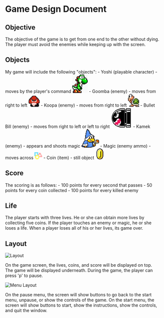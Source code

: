 Game Design Document
====================

Objective
--------------------
The objective of the game is to get from one end to 
the other without dying. The player must avoid the
enemies while keeping up with the screen.

Objects
--------------------
My game will include the following "objects":
	- Yoshi (playable character) - moves by the player's command
	![Yoshi](/img/yoshiw2.jpg)
	- Goomba (enemy) - moves from right to left
	![Goomba](/img/goombaw1.jpg)
	- Koopa (enemy) - moves from right to left
	![Koopa](/img/koopaw1.jpg)
	- Bullet Bill (enemy) - moves from right to left or left to right
	![Bullet Bill](/img/rbill.jpg)
	- Kamek (enemy) - appears and shoots magic
	![Kamek](/img/kamek1.jpg)
	- Magic (enemy ammo) - moves across
	![magic](/img/magic.jpg)
	- Coin (item) - still object
	![coin](/img/coin.jpg)

Score
--------------------
The scoring is as follows:
	- 100 points for every second that passes
	- 50 points for every coin collected
	- 100 points for every killed enemy
	
Life
--------------------
The player starts with three lives. He or she 
can obtain more lives by collecting five coins.
If the player touches an enemy or magic, he or she
loses a life. When a player loses all of his or her
lives, its game over.

Layout
--------------------
![Layout](/img/layout.jpg)

On the game screen, the lives, coins, and score will be
displayed on top. The game will be displayed underneath.
During the game, the player can press 'p' to pause.

![Menu Layout](img/mlayout.jpg)

On the pause menu, the screen will show buttons to 
go back to the start menu, unpause, or show the
controls of the game. On the start menu, the screen
will show buttons to start, show the instructions, 
show the controls, and quit the window.
